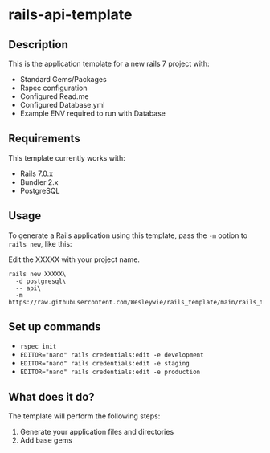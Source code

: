 # rails-api-template
## Description

This is the application template for a new rails 7 project with:
* Standard Gems/Packages
* Rspec configuration
* Configured Read.me 
* Configured Database.yml
* Example ENV required to run with Database

## Requirements

This template currently works with:

* Rails 7.0.x
* Bundler 2.x
* PostgreSQL
## Usage

To generate a Rails application using this template, pass the `-m` option to `rails new`, like this:

Edit the XXXXX with your project name.

```
rails new XXXXX\
  -d postgresql\
  -- api\
  -m https://raw.githubusercontent.com/Wesleywie/rails_template/main/rails_template.rb
```

## Set up commands
* `rspec init`
* `EDITOR="nano" rails credentials:edit -e development`
* `EDITOR="nano" rails credentials:edit -e staging`
* `EDITOR="nano" rails credentials:edit -e production`

## What does it do?

The template will perform the following steps:

1. Generate your application files and directories
2. Add base gems